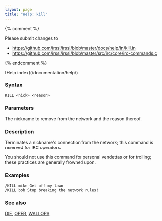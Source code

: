 ```yaml
---
layout: page
title: "Help: kill"
---
```


{% comment %}

Please submit changes to
- https://github.com/irssi/irssi/blob/master/docs/help/in/kill.in
- https://github.com/irssi/irssi/blob/master/src/irc/core/irc-commands.c


{% endcomment %}
<nav markdown="1">
[Help index](/documentation/help/)
</nav>

### Syntax ###

<div class="highlight irssisyntax"><pre style="\-\-cmdlen:4ch"><code><span class="synB">KILL</span> <span class="synB05">&lt;nick></span> <span class="synB05">&lt;reason></span></code></pre></div>



### Parameters ###

The nickname to remove from the network and the reason thereof.

### Description ###

Terminates a nickname's connection from the network; this command is
reserved for IRC operators.

You should not use this command for personal vendettas or for trolling;
these practices are generally frowned upon.

### Examples ###

    /KILL mike Get off my lawn
    /KILL bob Stop breaking the network rules!

### See also ###
[DIE](/documentation/help/die/), [OPER](/documentation/help/oper/), [WALLOPS](/documentation/help/wallops/)

